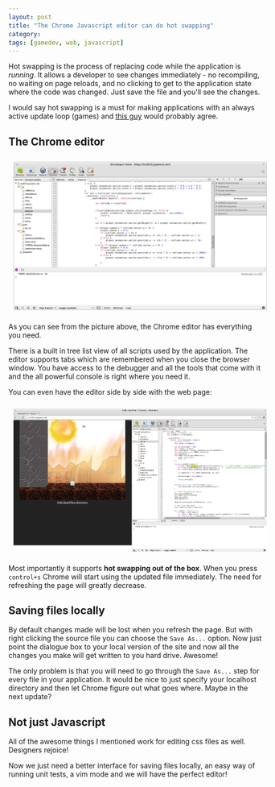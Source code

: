 ```yaml
---
layout: post
title: "The Chrome Javascript editor can do hot swapping"
category: 
tags: [gamedev, web, javascript]
---
```



Hot swapping is the process of replacing code while the application is *running*. It allows a developer to see changes immediately - no recompiling, no waiting on page reloads, and no clicking to get to the application state where the code was changed. Just save the file and you'll see the changes.

I would say hot swapping is a must for making applications with an always active update loop (games) and [this guy](http://vimeo.com/36579366#) would probably agree.

The Chrome editor
-----------------

<img src="/assets/pics/chrome-editor.png" title="Chrome editor" style="padding: 10px;margin:10px auto; display:block;"  />

As you can see from the picture above, the Chrome editor has everything you need.

There is a built in tree list view of all scripts used by the application. The editor supports tabs which are remembered when you close the browser window. You have access to the debugger and all the tools that come with it and the all powerful console is right where you need it.

You can even have the editor side by side with the web page:

<img src="/assets/pics/chrome-editor2.png" title="Chrome editor" style="padding: 10px;margin:10px auto; display:block;"  />

Most importantly it supports **hot swapping out of the box**. When you press `control+s` Chrome will start using the updated file immediately. The need for refreshing the page will greatly decrease.

Saving files locally
-----------------------

By default changes made will be lost when you refresh the page. But with right clicking the source file you can choose the `Save As...` option. Now just point the dialogue box to your local version of the site and now all the changes you make will get written to you hard drive. Awesome! 

The only problem is that you will need to go through the `Save As...` step for every file in your application. It would be nice to just specify your localhost directory and then let Chrome figure out what goes where. Maybe in the next update?

Not just Javascript
-------------------

All of the awesome things I mentioned work for editing css files as well. Designers rejoice!

Now we just need a better interface for saving files locally, an easy way of running unit tests, a vim mode and we will have the perfect editor!



